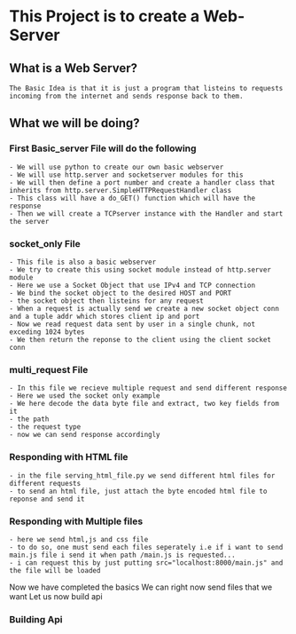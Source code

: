 # This Project is to create a Web-Server

## What is a Web Server?

    The Basic Idea is that it is just a program that listeins to requests incoming from the internet and sends response back to them.

## What we will be doing?

### First Basic_server File will do the following

    - We will use python to create our own basic webserver
    - We will use http.server and socketserver modules for this
    - We will then define a port number and create a handler class that inherits from http.server.SimpleHTTPRequestHandler class
    - This class will have a do_GET() function which will have the response
    - Then we will create a TCPserver instance with the Handler and start the server

### socket_only File

    - This file is also a basic webserver
    - We try to create this using socket module instead of http.server module
    - Here we use a Socket Object that use IPv4 and TCP connection
    - We bind the socket object to the desired HOST and PORT
    - the socket object then listeins for any request
    - When a request is actually send we create a new socket object conn and a tuple addr which stores client ip and port
    - Now we read request data sent by user in a single chunk, not exceding 1024 bytes
    - We then return the reponse to the client using the client socket conn

### multi_request File

    - In this file we recieve multiple request and send different response
    - Here we used the socket only example
    - We here decode the data byte file and extract, two key fields from it
    - the path
    - the request type
    - now we can send response accordingly

### Responding with HTML file

    - in the file serving_html_file.py we send different html files for different requests
    - to send an html file, just attach the byte encoded html file to reponse and send it

### Responding with Multiple files

    - here we send html,js and css file
    - to do so, one must send each files seperately i.e if i want to send main.js file i send it when path /main.js is requested...
    - i can request this by just putting src="localhost:8000/main.js" and the file will be loaded

Now we have completed the basics
We can right now send files that we want
Let us now build api

### Building Api
